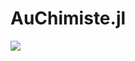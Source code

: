 # AuChimiste.jl

[![](https://img.shields.io/badge/docs-dev-blue.svg)](https://wallytutor.github.io/AuChimiste.jl/dev)
